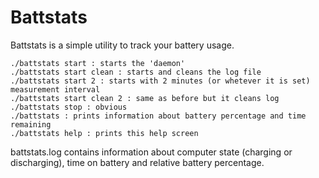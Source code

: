 # Battstats
Battstats is a simple utility to track your battery usage.

	./battstats start : starts the 'daemon'
	./battstats start clean : starts and cleans the log file
	./battstats start 2 : starts with 2 minutes (or whetever it is set) measurement interval
	./battstats start clean 2 : same as before but it cleans log
	./battstats stop : obvious
	./battstats : prints information about battery percentage and time remaining
	./battstats help : prints this help screen

battstats.log contains information about computer state (charging or discharging), time on battery and relative battery percentage.
